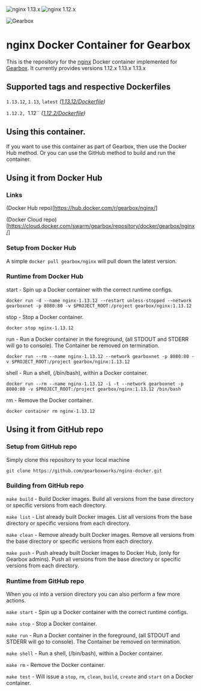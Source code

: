 ![nginx 1.13.x](https://img.shields.io/badge/nginx-1.13.x-green.svg)
![nginx 1.12.x](https://img.shields.io/badge/nginx-1.12.x-green.svg)

![Gearbox](https://github.com/gearboxworks/gearbox.github.io/raw/master/Gearbox-100x.png)


# nginx Docker Container for Gearbox
This is the repository for the [nginx](https://nginx.org/en/) Docker container implemented for [Gearbox](https://github.com/gearboxworks/gearbox).
It currently provides versions 1.12.x 1.13.x 1.13.x


## Supported tags and respective Dockerfiles

`1.13.12`, `1.13`, `latest` _([1.13.12/Dockerfile](https://github.com/gearboxworks/nginx-docker/blob/master/1.13.12/Dockerfile))_

`1.12.2, `1.12`` _([1.12.2/Dockerfile](https://github.com/gearboxworks/nginx-docker/blob/master/1.12.2/Dockerfile))_


## Using this container.
If you want to use this container as part of Gearbox, then use the Docker Hub method.
Or you can use the GitHub method to build and run the container.


## Using it from Docker Hub

### Links
(Docker Hub repo)[https://hub.docker.com/r/gearbox/nginx/]

(Docker Cloud repo)[https://cloud.docker.com/swarm/gearbox/repository/docker/gearbox/nginx/]


### Setup from Docker Hub
A simple `docker pull gearbox/nginx` will pull down the latest version.


### Runtime from Docker Hub
start - Spin up a Docker container with the correct runtime configs.

`docker run -d --name nginx-1.13.12 --restart unless-stopped --network gearboxnet -p 8080:80 -v $PROJECT_ROOT:/project gearbox/nginx:1.13.12`

stop - Stop a Docker container.

`docker stop nginx-1.13.12`

run - Run a Docker container in the foreground, (all STDOUT and STDERR will go to console). The Container be removed on termination.

`docker run --rm --name nginx-1.13.12 --network gearboxnet -p 8080:80 -v $PROJECT_ROOT:/project gearbox/nginx:1.13.12`

shell - Run a shell, (/bin/bash), within a Docker container.

`docker run --rm --name nginx-1.13.12 -i -t --network gearboxnet -p 8080:80 -v $PROJECT_ROOT:/project gearbox/nginx:1.13.12 /bin/bash`

rm - Remove the Docker container.

`docker container rm nginx-1.13.12`


## Using it from GitHub repo

### Setup from GitHub repo
Simply clone this repository to your local machine

`git clone https://github.com/gearboxworks/nginx-docker.git`


### Building from GitHub repo
`make build` - Build Docker images. Build all versions from the base directory or specific versions from each directory.


`make list` - List already built Docker images. List all versions from the base directory or specific versions from each directory.


`make clean` - Remove already built Docker images. Remove all versions from the base directory or specific versions from each directory.


`make push` - Push already built Docker images to Docker Hub, (only for Gearbox admins). Push all versions from the base directory or specific versions from each directory.


### Runtime from GitHub repo
When you `cd` into a version directory you can also perform a few more actions.

`make start` - Spin up a Docker container with the correct runtime configs.


`make stop` - Stop a Docker container.


`make run` - Run a Docker container in the foreground, (all STDOUT and STDERR will go to console). The Container be removed on termination.


`make shell` - Run a shell, (/bin/bash), within a Docker container.


`make rm` - Remove the Docker container.


`make test` - Will issue a `stop`, `rm`, `clean`, `build`, `create` and `start` on a Docker container.


